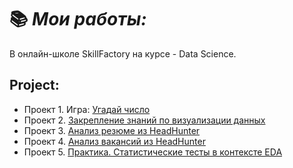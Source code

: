 # 📚 ***Мои работы:***
В онлайн-школе SkillFactory на курсе - Data Science.

## Project:
- Проект 1. Игра: [Угадай число](https://github.com/Irina-Kondratenko/SkillFactory/tree/main/Homework/Project_1)
- Проект 2.  [Закрепление знаний по визуализации данных](https://github.com/Irina-Kondratenko/SkillFactory/tree/main/Homework/Project_2)
- Проект 3. [Анализ резюме из HeadHunter](https://github.com/Irina-Kondratenko/SkillFactory/blob/main/Homework/Project_3/README.md)
- Проект 4. [Анализ вакансий из HeadHunter](https://github.com/Irina-Kondratenko/SkillFactory/blob/main/Homework/Project_4/README.md)
- Проект 5. [Практика. Статистические тесты в контексте EDA](https://github.com/Irina-Kondratenko/SkillFactory/blob/main/Homework/Project_5/README.md)